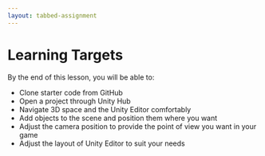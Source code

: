 ```yaml
---
layout: tabbed-assignment
---
```


# Learning Targets

By the end of this lesson, you will be able to:
* Clone starter code from GitHub
* Open a project through Unity Hub
* Navigate 3D space and the Unity Editor comfortably
* Add objects to the scene and position them where you want
* Adjust the camera position to provide the point of view you want in your game
* Adjust the layout of Unity Editor to suit your needs
